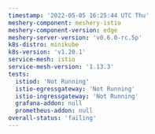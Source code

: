 ```yaml
---
timestamp: '2022-05-05 16:25:44 UTC Thu'
meshery-component: meshery-istio
meshery-component-version: edge
meshery-server-version: 'v0.6.0-rc.5p'
k8s-distro: minikube
k8s-version: 'v1.20.1'
service-mesh: istio
service-mesh-version: '1.13.3'
tests:
  istiod: 'Not Running'
  istio-egressgateway: 'Not Running'
  istio-ingressgateway: 'Not Running'
  grafana-addon: null
  prometheus-addon: null
overall-status: 'failing'
---
```

